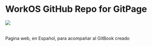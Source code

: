 # WorkOS GitHub Repo for GitPage
![](https://img.shields.io/badge/Status-No%20acabado-red)
\
\
\
Pagina web, en Español, para acompañar al GitBook creado
